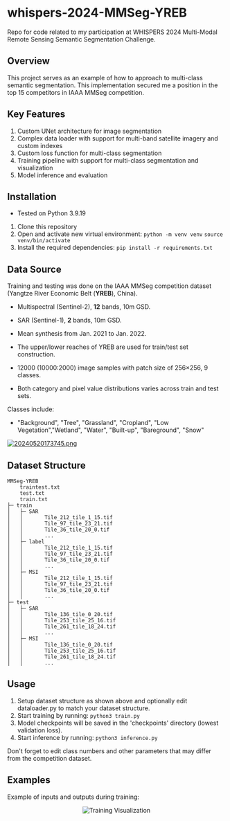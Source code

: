 # whispers-2024-MMSeg-YREB
Repo for code related to my participation at WHISPERS 2024 Multi-Modal Remote Sensing Semantic Segmentation Challenge.

## Overview

This project serves as an example of how to approach to multi-class semantic segmentation. This implementation secured me a position in the top 15 competitors in IAAA MMSeg competition.

## Key Features

1. Custom UNet architecture for image segmentation
2. Complex data loader with support for multi-band satellite imagery and custom indexes
3. Custom loss function for multi-class segmentation
4. Training pipeline with support for multi-class segmentation and visualization
5. Model inference and evaluation

## Installation
- Tested on Python 3.9.19

1. Clone this repository
2. Open and activate new virtual environment:
```python -m venv venv```
```source venv/bin/activate```
3. Install the required dependencies:
```pip install -r requirements.txt```

## Data Source

Training and testing was done on the IAAA MMSeg competition dataset (Yangtze River Economic Belt (__YREB__), China).

- Multispectral (Sentinel-2), __12__ bands, 10m GSD.
- SAR (Sentinel-1), __2__ bands, 10m GSD.
- Mean synthesis from Jan. 2021 to Jan. 2022.

- The upper/lower reaches of YREB are used for train/test set construction. 
- 12000 (10000:2000) image samples with patch size of 256×256, 9 classes.
- Both category and pixel value distributions varies across train and test sets.

Classes include: 
- "Background", "Tree", "Grassland", "Cropland", "Low Vegetation","Wetland", "Water", "Built-up", "Bareground", "Snow"
        
[![20240520173745.png](https://i.postimg.cc/nL920pZf/20240520173745.png)](https://postimg.cc/1gPDzxfv)

## Dataset Structure
```
MMSeg-YREB
    traintest.txt
    test.txt
    train.txt
├─ train
│   ├─ SAR
│   │       Tile_212_tile_1_15.tif
│   │       Tile_97_tile_23_21.tif
│   │       Tile_36_tile_20_0.tif
│   │       ...
│   ├─ label
│   │       Tile_212_tile_1_15.tif
│   │       Tile_97_tile_23_21.tif
│   │       Tile_36_tile_20_0.tif
│   │       ...
│   ├─ MSI
│   │       Tile_212_tile_1_15.tif
│   │       Tile_97_tile_23_21.tif
│   │       Tile_36_tile_20_0.tif
│   │       ...
├─ test
│   ├─ SAR
│   │       Tile_136_tile_0_20.tif
│   │       Tile_253_tile_25_16.tif
│   │       Tile_261_tile_18_24.tif
│   │       ...
│   ├─ MSI
│   │       Tile_136_tile_0_20.tif
│   │       Tile_253_tile_25_16.tif
│   │       Tile_261_tile_18_24.tif
│   │       ...
```
## Usage

1. Setup dataset structure as shown above and optionally edit dataloader.py to match your dataset structure.
2. Start training by running:
```python3 train.py```
3. Model checkpoints will be saved in the 'checkpoints' directory (lowest validation loss). 
4. Start inference by running:
```python3 inference.py```

Don't forget to edit class numbers and other parameters that may differ from the competition dataset.

## Examples

Example of inputs and outputs during training:

<div style="text-align: center;">
    <img src="example_visualization.png" alt="Training Visualization" style="max-width: 100%; height: auto;">
</div>



